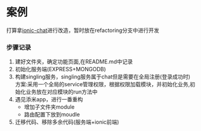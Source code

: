 # 案例
打算拿[ionic-chat](https://github.com/pengkobe/ionic-chat)进行改造，暂时放在refactoring分支中进行开发

### 步骤记录
1. 建好文件夹，确定功能页面,在README.md中记录
2. 初始化服务端(EXPRESS+MONGODB)
3. 构建singling服务，singling服务属于chat但是需要在全局注册(登录成功时)
   方案:采用一个全局的service管理权限，根据权限加载模块，并初始化业务,初始化业务放在对应模块的run方法中
4. 遇见添米app，进行一番重构
   + 增加子文件夹module
   + 路由配置下放到moudle
5. 迁移代码、移除多余代码(服务端+ionic前端)